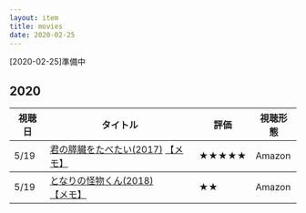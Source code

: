 ```yaml
---
layout: item
title: movies
date: 2020-02-25
---
```

[2020-02-25]準備中

## 2020
<table class="table table-striped">
  <thead>
    <tr>
      <th>視聴日</th>
      <th>タイトル</th>
      <th>評価</th>
      <th>視聴形態</th>
    </tr>
  </thead>
  <tbody>
    <tr>
      <td>5/19</td>
      <td><a href="https://www.toho.co.jp/movie/lineup/kimisui.html">君の膵臓をたべたい(2017)</a> <a href="https://kidokun153.github.io/movies/kimisui.html">【メモ】</a></td>
      <td>★★★★★</td>
      <td>Amazon</td>
    </tr>
  </tbody>
   <tbody>
    <tr>
      <td>5/19</td>
      <td><a href="https://www.toho.co.jp/movie/lineup/tona-kai.html">となりの怪物くん(2018)</a> <a href="https://kidokun153.github.io/movies/tona-kai.html">【メモ】</td>
      <td>★★</td>
      <td>Amazon</td>
    </tr>
  </tbody>
</table>
